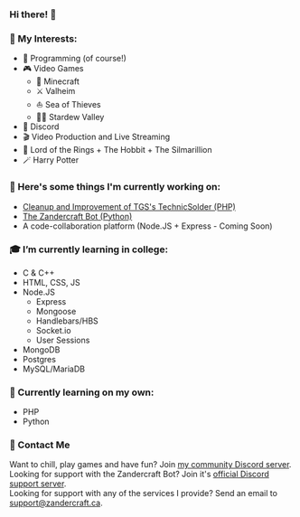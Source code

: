 ### Hi there! 👋

<!--
**ZandercraftGames/ZandercraftGames** is a ✨ _special_ ✨ repository because its `README.md` (this file) appears on your GitHub profile.

Here are some ideas to get you started:

- 👯 I’m looking to collaborate on ...
- 🤔 I’m looking for help with ...
- 💬 Ask me about ...
- ⚡ Fun fact: ...
-->

### 🤔 My Interests:  
- 🔨 Programming (of course!)  
- 🎮 Video Games  
  - 🌳 Minecraft  
  - ⚔️ Valheim  
  - ⛵ Sea of Thieves  
  - 👨‍🌾 Stardew Valley
- 💬 Discord  
- 🎬 Video Production and Live Streaming  
- 💍 Lord of the Rings + The Hobbit + The Silmarillion  
- 🪄 Harry Potter  

### 🔭 Here's some things I'm currently working on:  
- [Cleanup and Improvement of TGS's TechnicSolder (PHP)](https://github.com/ZandercraftGames/TechnicSolder)  
- [The Zandercraft Bot (Python)](https://zandercraft.ca/en/docs/zandercraft-bot/)
- A code-collaboration platform (Node.JS + Express - Coming Soon)

### 🎓 I’m currently learning in college:  
- C & C++  
- HTML, CSS, JS  
- Node.JS  
  - Express  
  - Mongoose  
  - Handlebars/HBS  
  - Socket.io  
  - User Sessions
- MongoDB  
- Postgres  
- MySQL/MariaDB  

### 🌱 Currently learning on my own:  
- PHP  
- Python  

### 📨 Contact Me  
Want to chill, play games and have fun? Join [my community Discord server](https://zandercraft.ca/discord).  
Looking for support with the Zandercraft Bot? Join it's [official Discord support server](https://zandercraft.ca/bot).  
Looking for support with any of the services I provide? Send an email to [support@zandercraft.ca](mailto:support@zandercraft.ca).  
